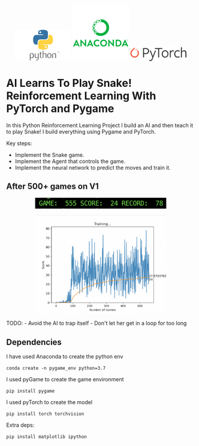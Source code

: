 <p align='center'>
    <img src=assets/python.png width='150'/>
    <img src=assets/anaconda.png width='150'/>
    <img src=assets/pytorch.png width='150'/>
</p>

# AI Learns To Play Snake! Reinforcement Learning With PyTorch and Pygame

In this Python Reinforcement Learning Project I build an AI and then teach it to play Snake! I build everything using Pygame and PyTorch.

Key steps:

- Implement the Snake game.
- Implement the Agent that controls the game.
- Implement the neural network to predict the moves and train it.

## After 500+ games on V1

<p align='center'>
    <img src=assets/stats/v1_555_games.png width='350'/>
</p>
<p align='center'>
    <img src=assets/stats/v1_555_games_data_plot.png width='350'/>
</p>

TODO:
    - Avoid the AI to trap itself
    - Don't let her get in a loop for too long

## Dependencies

I have used Anaconda to create the python env

```
conda create -n pygame_env python=3.7
```

I used pyGame to create the game environment

```
pip install pygame
```

I used pyTorch to create the model

```
pip install torch torchvision
```

Extra deps:

```
pip install matplotlib ipython
```

